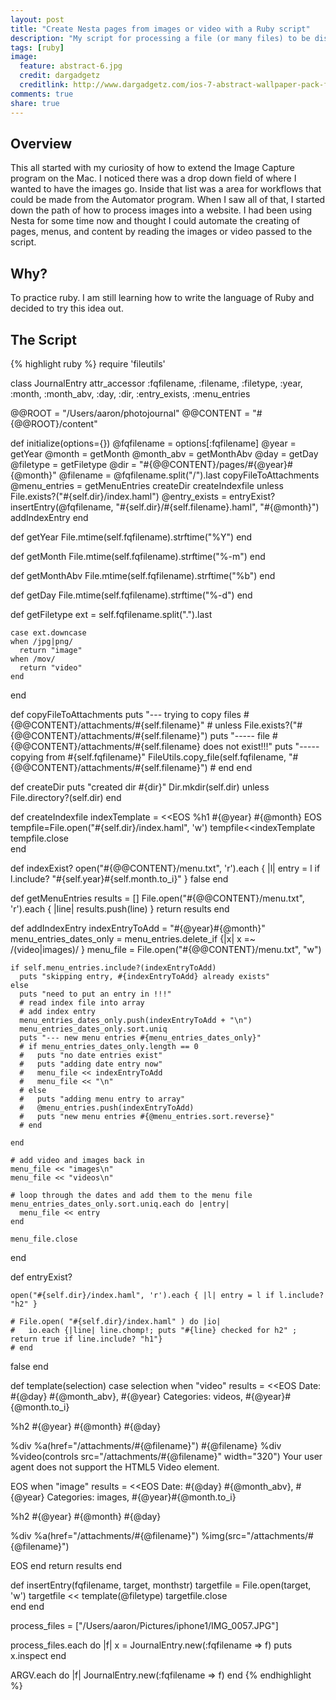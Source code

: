 ```yaml
---
layout: post
title: "Create Nesta pages from images or video with a Ruby script"
description: "My script for processing a file (or many files) to be displayed in a Nesta CMS by creating a page for the month of the photos processed. The reason for doing this was to use Image Capture on the Mac to send images into a Nesta CMS. In the end I went with a different solution of using Flickr to save on bandwidth and along with that some extra features."
tags: [ruby]
image:
  feature: abstract-6.jpg
  credit: dargadgetz
  creditlink: http://www.dargadgetz.com/ios-7-abstract-wallpaper-pack-for-iphone-5-and-ipod-touch-retina/
comments: true
share: true
---
```


## Overview

This all started with my curiosity of how to extend the Image Capture program on the Mac. I noticed there was a drop down field of where I wanted to have the images go. Inside that list was a area for workflows that could be made from the Automator program. When I saw all of that, I started down the path of how to process images into a website. I had been using Nesta for some time now and thought I could automate the creating of pages, menus, and content by reading the images or video passed to the script.

## Why?

To practice ruby. I am still learning how to write the language of Ruby and decided to try this idea out.

## The Script

{% highlight ruby %}
require 'fileutils'

class JournalEntry
  attr_accessor :fqfilename, :filename, :filetype, :year, :month, :month_abv, :day, :dir, :entry_exists, :menu_entries

  @@ROOT = "/Users/aaron/photojournal"
  @@CONTENT = "#{@@ROOT}/content"

  def initialize(options={})
    @fqfilename = options[:fqfilename]
    @year = getYear
    @month = getMonth
    @month_abv = getMonthAbv
    @day = getDay
    @filetype = getFiletype
    @dir = "#{@@CONTENT}/pages/#{@year}#{@month}"
    @filename = @fqfilename.split("/").last
    copyFileToAttachments
    @menu_entries = getMenuEntries
    createDir
    createIndexfile unless File.exists?("#{self.dir}/index.haml")
    @entry_exists = entryExist?
    insertEntry(@fqfilename, "#{self.dir}/#{self.filename}.haml", "#{@month}")    
    addIndexEntry
  end

  def getYear
    File.mtime(self.fqfilename).strftime("%Y")
  end

  def getMonth
    File.mtime(self.fqfilename).strftime("%-m")
  end

  def getMonthAbv
    File.mtime(self.fqfilename).strftime("%b")
  end

  def getDay
    File.mtime(self.fqfilename).strftime("%-d")
  end

  def getFiletype
    ext = self.fqfilename.split(".").last

    case ext.downcase
    when /jpg|png/
      return "image"
    when /mov/
      return "video"
    end
  end

  def copyFileToAttachments
    puts "--- trying to copy files #{@@CONTENT}/attachments/#{self.filename}"
    # unless File.exists?("#{@@CONTENT}/attachments/#{self.filename}")
      puts "----- file #{@@CONTENT}/attachments/#{self.filename} does not exist!!!"
      puts "----- copying from #{self.fqfilename}"
      FileUtils.copy_file(self.fqfilename, "#{@@CONTENT}/attachments/#{self.filename}") 
    # end
  end

  def createDir
    puts "created dir #{dir}"
    Dir.mkdir(self.dir) unless File.directory?(self.dir)
  end

  def createIndexfile
    indexTemplate = <<EOS
%h1 #{@year} #{@month}
EOS
    tempfile=File.open("#{self.dir}/index.haml", 'w')
    tempfile<<indexTemplate
    tempfile.close    
  end

  def indexExist?
    open("#{@@CONTENT}/menu.txt", 'r').each { |l| entry = l if l.include? "#{self.year}#{self.month.to_i}" }
    false
  end

  def getMenuEntries
    results = []
    File.open("#{@@CONTENT}/menu.txt", 'r').each { |line| results.push(line) }
    return results
  end

  def addIndexEntry
    indexEntryToAdd = "#{@year}#{@month}"
    menu_entries_dates_only = menu_entries.delete_if {|x| x =~ /(video|images)/ }
    menu_file = File.open("#{@@CONTENT}/menu.txt", "w")

    if self.menu_entries.include?(indexEntryToAdd)
      puts "skipping entry, #{indexEntryToAdd} already exists"
    else
      puts "need to put an entry in !!!"  
      # read index file into array
      # add index entry
      menu_entries_dates_only.push(indexEntryToAdd + "\n")
      menu_entries_dates_only.sort.uniq
      puts "--- new menu entries #{menu_entries_dates_only}"
      # if menu_entries_dates_only.length == 0
      #   puts "no date entries exist"
      #   puts "adding date entry now"
      #   menu_file << indexEntryToAdd
      #   menu_file << "\n"
      # else
      #   puts "adding menu entry to array"
      #   @menu_entries.push(indexEntryToAdd)
      #   puts "new menu entries #{@menu_entries.sort.reverse}"
      # end

    end

    # add video and images back in
    menu_file << "images\n"
    menu_file << "videos\n"

    # loop through the dates and add them to the menu file
    menu_entries_dates_only.sort.uniq.each do |entry|
      menu_file << entry
    end

    menu_file.close    
  end

  def entryExist?

    open("#{self.dir}/index.haml", 'r').each { |l| entry = l if l.include? "h2" }

    # File.open( "#{self.dir}/index.haml" ) do |io|
    #   io.each {|line| line.chomp!; puts "#{line} checked for h2" ; return true if line.include? "h1"}
    # end
  false
  end

  def template(selection)
    case selection
    when "video"
      results = <<EOS
Date: #{@day} #{@month_abv}, #{@year}
Categories: videos, #{@year}#{@month.to_i}

%h2 #{@year} #{@month} #{@day}

%div
  %a(href="/attachments/#{@filename}")
    #{@filename}
%div
  %video(controls src="/attachments/#{@filename}" width="320")
    Your user agent does not support the HTML5 Video element.

EOS
    when "image"
      results = <<EOS
Date: #{@day} #{@month_abv}, #{@year}
Categories: images, #{@year}#{@month.to_i}

%h2 #{@year} #{@month} #{@day}

%div
  %a(href="/attachments/#{@filename}")
    %img(src="/attachments/#{@filename}")

EOS
    end
    return results
  end

  def insertEntry(fqfilename, target, monthstr)
    targetfile = File.open(target, 'w')
    targetfile << template(@filetype)
    targetfile.close    
  end
end

process_files = ["/Users/aaron/Pictures/iphone1/IMG_0057.JPG"]
           
process_files.each do |f|
  x = JournalEntry.new(:fqfilename => f)
  puts x.inspect
end

ARGV.each do |f|
  JournalEntry.new(:fqfilename => f)
end
{% endhighlight %}